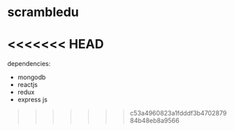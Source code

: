 # scrambledu
<<<<<<< HEAD
=======
dependencies:
- mongodb
- reactjs
- redux
- express js
>>>>>>> c53a4960823a1fdddf3b470287984b48eb8a9566
